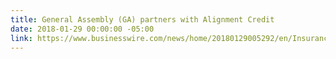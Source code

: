 ```yaml
---
title: General Assembly (GA) partners with Alignment Credit
date: 2018-01-29 00:00:00 -05:00
link: https://www.businesswire.com/news/home/20180129005292/en/Insurance-Leaders-Launch-Accelerated-Talent-Transformation-Strategic
---
```


